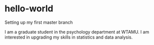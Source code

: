 # hello-world
Setting up my first master branch

I am a graduate student in the psychology department at WTAMU.
I am interested in upgrading my skills in statistics and data analysis.
